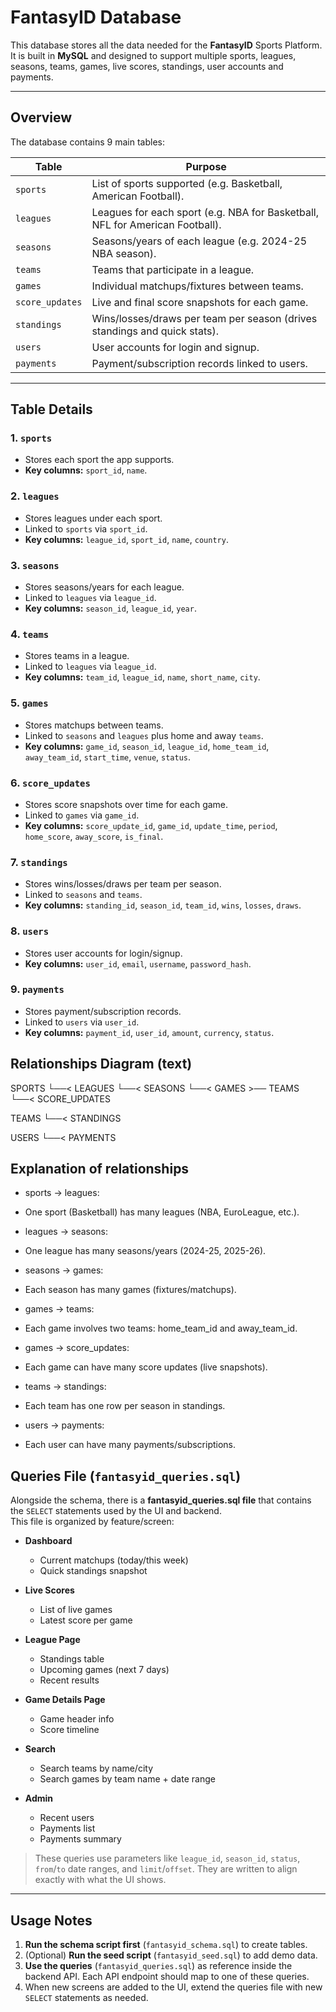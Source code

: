 

# FantasyID Database

This database stores all the data needed for the **FantasyID** Sports Platform.  
It is built in **MySQL** and designed to support multiple sports, leagues, seasons, teams, games, live scores, standings, user accounts and payments.

---

## Overview

The database contains 9 main tables:

| Table         | Purpose                                                                                  |
|---------------|------------------------------------------------------------------------------------------|
| `sports`      | List of sports supported (e.g. Basketball, American Football).                           |
| `leagues`     | Leagues for each sport (e.g. NBA for Basketball, NFL for American Football).             |
| `seasons`     | Seasons/years of each league (e.g. 2024-25 NBA season).                                  |
| `teams`       | Teams that participate in a league.                                                      |
| `games`       | Individual matchups/fixtures between teams.                                              |
| `score_updates`| Live and final score snapshots for each game.                                           |
| `standings`   | Wins/losses/draws per team per season (drives standings and quick stats).                |
| `users`       | User accounts for login and signup.                                                      |
| `payments`    | Payment/subscription records linked to users.                                            |

---

## Table Details

### 1. `sports`
- Stores each sport the app supports.
- **Key columns:** `sport_id`, `name`.

### 2. `leagues`
- Stores leagues under each sport.
- Linked to `sports` via `sport_id`.
- **Key columns:** `league_id`, `sport_id`, `name`, `country`.

### 3. `seasons`
- Stores seasons/years for each league.
- Linked to `leagues` via `league_id`.
- **Key columns:** `season_id`, `league_id`, `year`.

### 4. `teams`
- Stores teams in a league.
- Linked to `leagues` via `league_id`.
- **Key columns:** `team_id`, `league_id`, `name`, `short_name`, `city`.

### 5. `games`
- Stores matchups between teams.
- Linked to `seasons` and `leagues` plus home and away `teams`.
- **Key columns:** `game_id`, `season_id`, `league_id`, `home_team_id`, `away_team_id`, `start_time`, `venue`, `status`.

### 6. `score_updates`
- Stores score snapshots over time for each game.
- Linked to `games` via `game_id`.
- **Key columns:** `score_update_id`, `game_id`, `update_time`, `period`, `home_score`, `away_score`, `is_final`.

### 7. `standings`
- Stores wins/losses/draws per team per season.
- Linked to `seasons` and `teams`.
- **Key columns:** `standing_id`, `season_id`, `team_id`, `wins`, `losses`, `draws`.

### 8. `users`
- Stores user accounts for login/signup.
- **Key columns:** `user_id`, `email`, `username`, `password_hash`.

### 9. `payments`
- Stores payment/subscription records.
- Linked to `users` via `user_id`.
- **Key columns:** `payment_id`, `user_id`, `amount`, `currency`, `status`.


## Relationships Diagram (text)

 SPORTS
   └──< LEAGUES
          └──< SEASONS
                 └──< GAMES >── TEAMS
                         └──< SCORE_UPDATES

 TEAMS
   └──< STANDINGS

 USERS
   └──< PAYMENTS


## Explanation of relationships

- sports → leagues:
- One sport (Basketball) has many leagues (NBA, EuroLeague, etc.).

- leagues → seasons:
- One league has many seasons/years (2024-25, 2025-26).

- seasons → games:
- Each season has many games (fixtures/matchups).

- games → teams:
- Each game involves two teams: home_team_id and away_team_id.

- games → score_updates:
- Each game can have many score updates (live snapshots).

- teams → standings:
- Each team has one row per season in standings.

- users → payments:
- Each user can have many payments/subscriptions.




## Queries File (`fantasyid_queries.sql`)

Alongside the schema, there is a **fantasyid_queries.sql file** that contains the `SELECT` statements used by the UI and backend.  
This file is organized by feature/screen:

- **Dashboard**  
  - Current matchups (today/this week)  
  - Quick standings snapshot  

- **Live Scores**  
  - List of live games  
  - Latest score per game  

- **League Page**  
  - Standings table  
  - Upcoming games (next 7 days)  
  - Recent results  

- **Game Details Page**  
  - Game header info  
  - Score timeline  

- **Search**  
  - Search teams by name/city  
  - Search games by team name + date range  

- **Admin**  
  - Recent users  
  - Payments list  
  - Payments summary  

> These queries use parameters like `league_id`, `season_id`, `status`, `from`/`to` date ranges, and `limit`/`offset`. They are written to align exactly with what the UI shows.

---

## Usage Notes

1. **Run the schema script first** (`fantasyid_schema.sql`) to create tables.  
2. (Optional) **Run the seed script** (`fantasyid_seed.sql`) to add demo data.  
3. **Use the queries** (`fantasyid_queries.sql`) as reference inside the backend API. Each API endpoint should map to one of these queries.  
4. When new screens are added to the UI, extend the queries file with new `SELECT` statements as needed.  